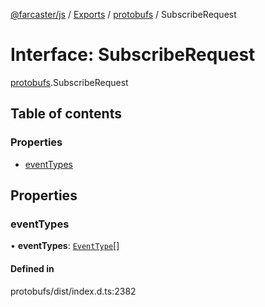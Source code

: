 [@farcaster/js](../README.md) / [Exports](../modules.md) / [protobufs](../modules/protobufs.md) / SubscribeRequest

# Interface: SubscribeRequest

[protobufs](../modules/protobufs.md).SubscribeRequest

## Table of contents

### Properties

- [eventTypes](protobufs.SubscribeRequest.md#eventtypes)

## Properties

### eventTypes

• **eventTypes**: [`EventType`](../enums/protobufs.EventType.md)[]

#### Defined in

protobufs/dist/index.d.ts:2382
